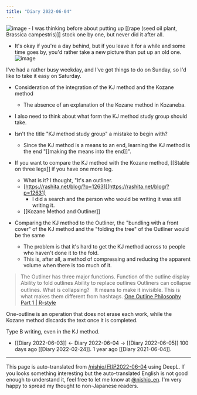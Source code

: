 ```yaml
---
title: "Diary 2022-06-04"
---
```


![image](https://gyazo.com/c7ef6d4ecf222a6364b16a8e1f6d148b/thumb/1000)
    - I was thinking before about putting up [[rape (seed oil plant, Brassica campestris)]] stock one by one, but never did it after all.
- It's okay if you're a day behind, but if you leave it for a while and some time goes by, you'd rather take a new picture than put up an old one.
![image](https://gyazo.com/3780030110d64a9b6e936c1aeaaf5a10/thumb/1000)


I've had a rather busy weekday, and I've got things to do on Sunday, so I'd like to take it easy on Saturday.
- Consideration of the integration of the KJ method and the Kozane method
    - The absence of an explanation of the Kozane method in Kozaneba.
- I also need to think about what form the KJ method study group should take.
- Isn't the title "KJ method study group" a mistake to begin with?
    - Since the KJ method is a means to an end, learning the KJ method is the end "[[making the means into the end]]".
- If you want to compare the KJ method with the Kozane method, [[Stable on three legs]] if you have one more leg.
    - What is it? I thought, "It's an outliner.
    - [https://rashita.net/blog/?p=12631](https://rashita.net/blog/?p=12631)
        - I did a search and the person who would be writing it was still writing it.
    - [[Kozane Method and Outliner]]

- Comparing the KJ method to the Outliner, the "bundling with a front cover" of the KJ method and the "folding the tree" of the Outliner would be the same
    - The problem is that it's hard to get the KJ method across to people who haven't done it to the fold.
    - This is, after all, a method of compressing and reducing the apparent volume when there is too much of it.
> The Outliner has three major functions.
>  Function of the outline display
>  Ability to fold outlines
>  Ability to replace outlines
>  Outliners can collapse outlines. What is collapsing?　It means to make it invisible. This is what makes them different from hashtags.
[One Outline Philosophy Part 1 | R-style](https://rashita.net/blog/?p=22302)

One-outline is an operation that does not erase each work, while the Kozane method discards the text once it is completed.

Type B writing, even in the KJ method.

- [[Diary 2022-06-03]] ← Diary 2022-06-04 → [[Diary 2022-06-05]]
100 days ago [[Diary 2022-02-24]].
1 year ago [[Diary 2021-06-04]].
---
This page is auto-translated from [/nishio/日記2022-06-04](https://scrapbox.io/nishio/日記2022-06-04) using DeepL. If you looks something interesting but the auto-translated English is not good enough to understand it, feel free to let me know at [@nishio_en](https://twitter.com/nishio_en). I'm very happy to spread my thought to non-Japanese readers.